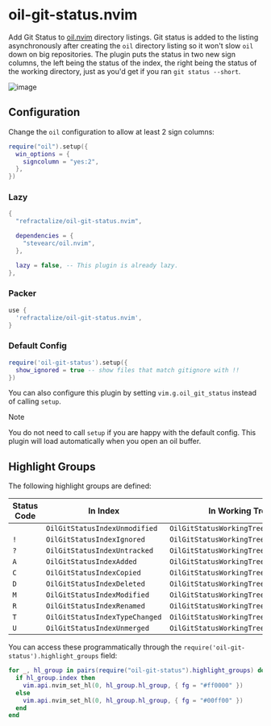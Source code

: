 # oil-git-status.nvim

Add Git Status to [oil.nvim](https://github.com/stevearc/oil.nvim) directory listings. Git status is added to the listing asynchronously after creating the `oil` directory listing so it won't slow `oil` down on big repositories. The plugin puts the status in two new sign columns, the left being the status of the index, the right being the status of the working directory, just as you'd get if you ran `git status --short`.

![image](https://github.com/refractalize/oil-git-status.nvim/assets/123917/ec179eee-0e04-4bd2-8674-56e3a8b0f13c)

## Configuration

Change the `oil` configuration to allow at least 2 sign columns:

```lua
require("oil").setup({
  win_options = {
    signcolumn = "yes:2",
  },
})
```

### Lazy

```lua
{
  "refractalize/oil-git-status.nvim",

  dependencies = {
    "stevearc/oil.nvim",
  },

  lazy = false, -- This plugin is already lazy.
},
```

### Packer

```lua
use {
  'refractalize/oil-git-status.nvim',
}
```

### Default Config

```lua
require('oil-git-status').setup({
  show_ignored = true -- show files that match gitignore with !!
})
```

You can also configure this plugin by setting `vim.g.oil_git_status`
instead of calling `setup`.

> [!NOTE]
>
> You do not need to call `setup` if you are happy with the
> default config. This plugin will load automatically when
> you open an oil buffer.

## Highlight Groups

The following highlight groups are defined:

| Status Code | In Index                       | In Working Tree                      |
| ----------- | ------------------------------ | ------------------------------------ |
| ` `         | `OilGitStatusIndexUnmodified`  | `OilGitStatusWorkingTreeUnmodified`  |
| `!`         | `OilGitStatusIndexIgnored`     | `OilGitStatusWorkingTreeIgnored`     |
| `?`         | `OilGitStatusIndexUntracked`   | `OilGitStatusWorkingTreeUntracked`   |
| `A`         | `OilGitStatusIndexAdded`       | `OilGitStatusWorkingTreeAdded`       |
| `C`         | `OilGitStatusIndexCopied`      | `OilGitStatusWorkingTreeCopied`      |
| `D`         | `OilGitStatusIndexDeleted`     | `OilGitStatusWorkingTreeDeleted`     |
| `M`         | `OilGitStatusIndexModified`    | `OilGitStatusWorkingTreeModified`    |
| `R`         | `OilGitStatusIndexRenamed`     | `OilGitStatusWorkingTreeRenamed`     |
| `T`         | `OilGitStatusIndexTypeChanged` | `OilGitStatusWorkingTreeTypeChanged` |
| `U`         | `OilGitStatusIndexUnmerged`    | `OilGitStatusWorkingTreeUnmerged`    |

You can access these programmatically through the `require('oil-git-status').highlight_groups` field:

```lua
for _, hl_group in pairs(require("oil-git-status").highlight_groups) do
  if hl_group.index then
    vim.api.nvim_set_hl(0, hl_group.hl_group, { fg = "#ff0000" })
  else
    vim.api.nvim_set_hl(0, hl_group.hl_group, { fg = "#00ff00" })
  end
end
```
